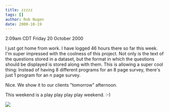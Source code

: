 ```yaml
---
title: zzzzz
tags: []
author: Rob Nugen
date: 2000-10-19
---
```


<title>work work work</title>
<p class=date>2:09am CDT Friday 20 October 2000

<p>I just got home from work.  I have logged 46 hours there so far
this week.  I'm super impressed with the coolness of this project.
Not only is the text of the questions stored in a dataset, but the
format in which the questions should be displayed is stored along with
them.  This is allowing a super cool thing:  Instead of having 8
different programs for an 8 page survey, there's just 1 program for an
n page survey.

<p>Nice.  We show it to our clients "tomorrow" afternoon.

<p>This weekend is a play play play play weekend.  :-)

<p><img src='/images/rob/wL-ROB.gif'>

